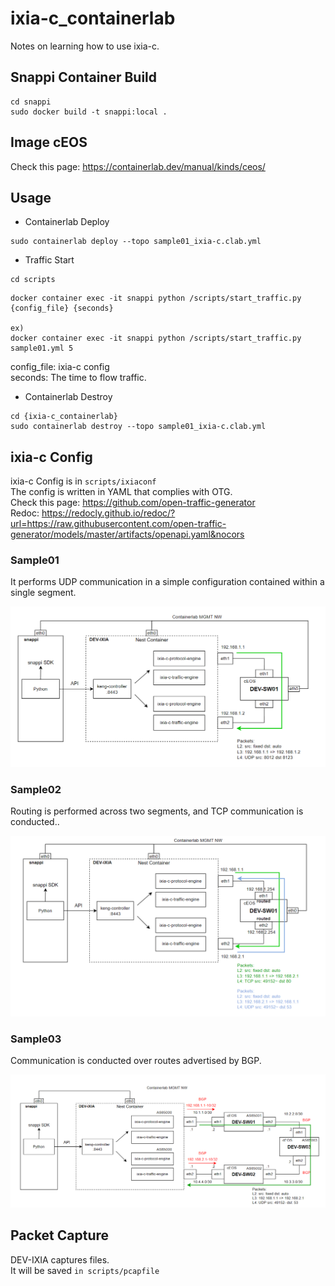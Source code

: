 # ixia-c_containerlab
Notes on learning how to use ixia-c.

## Snappi Container Build
```
cd snappi
sudo docker build -t snappi:local .
```

## Image cEOS
Check this page: https://containerlab.dev/manual/kinds/ceos/

## Usage
- Containerlab Deploy
```
sudo containerlab deploy --topo sample01_ixia-c.clab.yml
```
- Traffic Start
```
cd scripts
```
```
docker container exec -it snappi python /scripts/start_traffic.py {config_file} {seconds}

ex)
docker container exec -it snappi python /scripts/start_traffic.py sample01.yml 5
```
config_file: ixia-c config  
seconds: The time to flow traffic.

- Containerlab Destroy
```
cd {ixia-c_containerlab}
sudo containerlab destroy --topo sample01_ixia-c.clab.yml
```

## ixia-c Config
ixia-c Config is in `scripts/ixiaconf`  
The config is written in YAML that complies with OTG.  
Check this page: https://github.com/open-traffic-generator  
Redoc: https://redocly.github.io/redoc/?url=https://raw.githubusercontent.com/open-traffic-generator/models/master/artifacts/openapi.yaml&nocors

### Sample01
It performs UDP communication in a simple configuration contained within a single segment.  


![sample01](./img/sample01.png)


### Sample02
Routing is performed across two segments, and TCP communication is conducted..  


![sample02](./img/sample02.png)

### Sample03
Communication is conducted over routes advertised by BGP.  


![sample03](./img/sample03.png)



## Packet Capture
DEV-IXIA captures files.  
 It will be saved `in scripts/pcapfile`